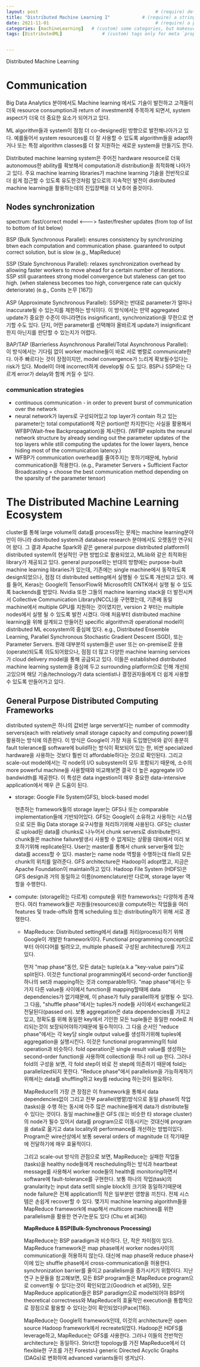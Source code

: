 ```yaml
---
layout: post           									# (require) default post layout
title: "Distributed Machine Learning I"            # (require) a string title
date: 2021-11-01       									# (require) a post date
categories: [machineLearning]   # (custom) some categories, but makesure these categories already exists inside path of `category/`
tags: [DistributedML]           	# (custom) tags only for meta `property="article:tag"`


---
```




Distributed Machine Learning

# Communication

Big Data Analytics 분야에서도 Machine learning 에서도 기술이 발전하고 고객들이 더욱 resource consumption과 return of investment에 주목하게 되면서, system aspect가 더욱 더 중요한 요소가 되어가고 있다. 

ML algorithm들과 system이 점점 더 co-designed된 방향으로 발전해나아가고 있다. 예를들어서 system resources를 더 잘 사용할 수 있도록 algorithm들을 adapt하거나 또는 특정 algorithm classes를 더 잘 지원하는 새로운 system을 만들기도 한다.

Distributed machine learning system은 주어진 hardware resource로 더욱 autonomous한 ability를 확보해서 computation과 distribution을 최적화해 나아가고 있다. 주요 machine learning libraries가 machine learning 기술을 전반적으로 더 쉽게 접근할 수 있도록 유도한것처럼 앞으로의 지속적인 발전이 distributed machine learning을 활용하는데의 진입장벽을 더 낮추어 줄것이다. 

## Nodes synchronization

spectrum: fast/correct model <---> faster/fresher updates (from top of list to bottom of list below)

BSP (Bulk Synchronous Parallel): ensures consistency by synchronizing btwn each computation and communication phase. guaranteed to output correct solution, but is slow (e.g., MapReduce)

SSP (Stale Synchronous Parallel): relaxes synchronization overhead by allowing faster workers to move ahead for a certain number of iterations. SSP still guarantees strong model convergence but staleness can get too high. (when staleness becomes too high, convergence rate can quickly deteriorate) (e.g., Conits 논무 [167])

ASP (Approximate Synchronous Parallel): SSP와는 반대로 parameter가 얼마나 inaccurate될 수 있는지를 제한하는 방식이다. 이 방식에서는 만약 aggregated update가 중요한 수준이 아니라면(is insignificant), synchronization을 무한으로 연기할 수도 있다. 단지, 어떤 parameter를 선택해야 올바르게 update가 insignificant한지 아닌지를 판단할 수 있는지가 어렵다.

BAP/TAP (Barrierless Asynchronous Parallel/Total Asynchronous Parallel): 이 방식에서는 기다림 없이 worker machine들이 바로 서로 병렬로 communicate한다. 아주 빠르다는 것이 장점이지만, model convergence가 느리게 확보될수있다는 risk가 있다. Model이 아얘 incorrect하게 develop될 수도 있다. BSP나 SSP와는 다르게 error가 delay와 함께 커질 수 있다.  

### communication strategies

- continuous communication -  in order to prevent burst of communication over the network
- neural network가 layers로 구성되어있고 top layer가 contain 하고 있는 parameter는 total computation에 작은 portion만 차지한다는 사실을 활용해서 WFBP(Wait-free Backpropagation)을 제시한다. (WFBP exploits the neural network structure by already sending out the parameter updates of the top layers while still computing the updates for the lower layers, hence hiding most of the communication latency.)
- WFBP가 communication overhead를 줄여주지는 못하기때문에, hybrid communication을 적용한다. (e.g., Parameter Servers + Sufficient Factor Broadcasting = choose the best communication method depending on the sparsity of the parameter tensor)



# The Distributed Machine Learning Ecosystem

cluster를 통해 large volume의 data를 process하는 문제는 machine learning분야 만이 아니라 distributed system과 database research 분야에서도 오랫동안 연구되어 왔다. 그 결과 Apache Spark와 같은 general purpose distributed platform이 distributed system의 현실적인 구현 방법으로 활용되었고, MLlib와 같은 최적화된 library가 제공되고 있다. general purpose와는 반대의 방향에는 purpose-built machine learning libraries가 있는데, 기존에는 single machine에서 동작하도록 design되었으나, 점점 더 distributed setting에서 실행될 수 있도록 개선되고 있다. 예를 들어, Keras는 Google의 TensorFlow와 Microsoft의 CNTK에서 실행 될 수 있도록 backends를 받았다. Nvidia 또한 그들의 machine learning stack을 더 발전시켜서 Collective Communication Library(NCCL)을 구현했는데, 기존에 동일 machine에서 multiple GPU를 지원하는 것이였지만, version 2 부터는 multiple nodes에서 실행 될 수 있도록 발전 시켰다. 아얘 처음부터 distributed machine learning을 위해 설계되고 만들어진 specific algorithm과 operational model이 distributed ML ecosystem의 중심에 있다. e.g., Distributed Ensemble Learning, Parallel Synchronous Stochastic Gradient Descent (SGD), 또는 Parameter Servers. 원래 대부분의 system들은 user 또는 on-premise로 운용(operate)되도록 의도되어왔으나, 점점 더 많고 다양한 machine learning services가 cloud delivery model을 통해 공급되고 있다. 이들은 established distributed machine learning system을 중심에 두고 surrounding platform으로 인해 개선되고있으며 해당 기술/technology가 data scientist나 결정권자들에게 더 쉽게 사용할 수 있도록 만들어가고 있다.

## General Purpose Distributed Computing Frameworks

distributed system은 하나의 값비싼 large server보다는 number of commodity servers(each with relatively small storage capacity and computing power)를 활용하는 방식에 의존한다. 이 방식은 Google이 가장 처음 도입했던바와 같이 충분히 fault tolerance를 software에 build하는 방식이 확보되어 있는 한, 비싼 specialized hardware을 사용하는 것보다 훨씬 더 affordable하다는 것으로 확인된다. 그리고 scale-out model에서는 각 node의 I/O subsystem이 모두 포함되기 때문에, 소수의 more powerful machine을 사용할때와 비교해보면 결국 더 높은 aggregate I/O bandwidth를 제공한다. 이 특성은 data ingestion이 매우 중요한 data-intensive application에서 매우 큰 도움이 된다. 

- storage: Google File System(GFS), block-based model

  현존하는 framework들의 storage layer는 GFS나 또는 comparable implementation들에 기반되어있다. GFS는 Google이 소유하고 사용하는 시스템으로 모든 Big Data storage 요구사항을 처리하기위해 사용된다. GFS는 cluster로 upload된 data를 chunks로 나누어서 chunk servers로 distribute한다. chunk들은 machine failure발생시 사용할 수 없게되는 상황을 대비해서 미리 보호하기위해 replicate된다. User는 master를 통해서 chunk server들에 있는 data를  access할 수 있다. master는 name node 역할을 수행하는데 file의 모든 chunk의 위치를 알려준다. GFS architecture은 Hadoop이 adopt했고, 지금은 Apache Foundation이 maintain하고 있다. Hadoop File System (HDFS)은 GFS design과 거의 동일하고 이름(nomenclature)만 다르며, storage layer 역할을 수행한다.

- compute: (storage와는 다르게) compute을 위한 frameworks는 다양하게 존재한다. 여러 framework들은 자원들(resources)을 compute하는 작업들을 여러 features 및 trade-offs와 함께 scheduling 또는 distributing하기 위해 서로 경쟁한다.

  - MapReduce:  Distributed setting에서 data를 처리(process)하기 위해 Google이 개발한 framework이다. Functional programming concept으로부터 아이디어를 빌려오고, multiple phase로 구성된 architecture를 가지고 있다. 

    먼저 "map phase"동안, 모든 data는 tuple(a.k.a "key-value pairs")로 split된다. 이것은 functional programming에서 second-order function을 하나의 set과 mapping하는 것과 comparable하다. "map phase"에서는 두 가지 다른 value들 사이에서 function을 mapping할때에 data dependencies가 없기때문에, 이 phase가 fully parallel하게 실행될 수 있다. 그 다음, "shuffle phase"에서는 tuples가 node들 사이에서 exchange되고 전달된다(passed on). 보통 aggregation은 data dependencies를 가지고 있고, 정확도를 위해 동일한 key에서 기인한 모든 tuple들은 동일한 node로 처리되는것이 보장되어야하기때문에 필수적이다. 그 다음 순서인 "reduce phase"에서는 각  key당 single output value를 생성하기위해 tuples에 aggregation을 실행시킨다. 이것은 functional programming의 fold operation과 비슷하다. fold operation은 single result value를 생성하는 second-order function을 사용하여 collection을 하나 roll up 한다. 그러나 fold의 구성을 보면, 각 fold step이 바로 전 step에 의존하기 때문에 fold는 parallelized되지 못한다. "Reduce phase"에서 parallelism을 가능하게하기 위해서는 data를 shuffling하고 key를 reducing 하는것이 필요하다. 

    MapReduce의 가장 큰 장점은 이 framework을 통해서  data dependencies없이 그리고 전부 parallel(병렬)방식으로 동일 phase의 작업(tasks)을 수행 하는 동시에 아주 많은 machine들에게 data가 distribute될 수 있다는 것이다. 동일 machine들은 GFS (또는 비슷한 타 storage cluster)의 node가 될수 있어서 data를 program으로 이동시키는 것대신에 program을 data로 옮기고 data locality와 performance를 개선하는 방법이있다. Program은 wire선상에서 보통 several orders of magnitude 더 작기때문에 전달하기에 매우 효율적이다. 

    그리고 scale-out 방식의 관점으로 보면, MapReduce는 실패한 작업들(tasks)을 healthy node들에게 rescheduling하는 방식과 heartbeat message를 사용해서 worker node들의 health를 monitoring하면서 software에 fault-tolerance를 구현한다. 보통 하나의 작업(task)의 granularity는 input data set의 single block의 크기와 동일하기때문에 node failure은 전체 application의 작은 일부분만 영향을 끼친다. 전체 시스템은 손쉽게 recover할 수 있다. 몇가지 machine learning algorithm들을 MapReduce framework에 map해서  multicore machines를 위한 parallelism을 활용한 연구/논문도 있다 (Chu et al[36])

    **MapReduce & BSP(Bulk-Synchronous Processing)**

    MapReduce는 BSP paradigm과 비슷하다. 단, 작은 차이점이 있다. MapReduce framework은 map phase에서 worker nodes사이의 communication을 허용하지 않는다. 대신에 map phase와 reduce phase사이에 있는 shuffle phase에서 cross-communication을 허용한다. synchronization barrier를 줄이고 parallelism을 증가시키기 위함이다. 지난 연구 논문들을 참고해보면, 모든 BSP program들은 MapReduce program으로 convert될 수 있다는것이 확인되었고(Goodrich et al[59]), 모든 MapReduce application들은 BSP paradigm으로 model되어야 BSP의 theoretical correctness와 MapReduce의 효율적인 execution을 통합적으로 장점으로 활용할 수 있다는것이 확인되었다(Pace[116]).

    MapReduce는 Google의 framework인데, 이것의 architecture은 open source Hadoop framework에서 recreate되었다. Hadoop은 HDFS를 leverage하고, MapReduce는 GFS를 사용한다. 그러나 이들의 전반적인 architecture는 동일하다. Strict한 topology를 가진 MapReduce에서 더 flexible한 구조를 가진 Forests나 generic Directed Acyclic Graphs (DAGs)로 변화하여 advanced variants들이 생겨났다.
